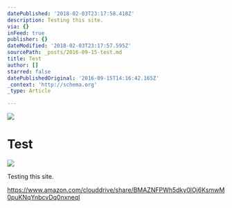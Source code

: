 ```yaml
---
datePublished: '2018-02-03T23:17:58.418Z'
description: Testing this site.
via: {}
inFeed: true
publisher: {}
dateModified: '2018-02-03T23:17:57.595Z'
sourcePath: _posts/2016-09-15-test.md
title: Test
author: []
starred: false
datePublishedOriginal: '2016-09-15T14:16:42.165Z'
_context: 'http://schema.org'
_type: Article

---
```

![](https://the-grid-user-content.s3-us-west-2.amazonaws.com/470ca377-e742-4aae-a621-0519a4803960.jpg)

# Test
![](https://s3-us-west-2.amazonaws.com/the-grid-img/p/67755b8547f7f89cefcaa77a826459dd4e7236c8.jpg)

Testing this site.

https://www.amazon.com/clouddrive/share/BMAZNFPWh5dky0lOj6KsmwM0puKNqYnbcvDq0nxneqI